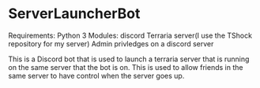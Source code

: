# ServerLauncherBot
Requirements:
Python 3
Modules: discord
Terraria server(I use the TShock repository for my server)
Admin privledges on a discord server

This is a Discord bot that is used to launch a terraria server that is running on the same server that the bot is on.
This is used to allow friends in the same server to have control when the server goes up.
